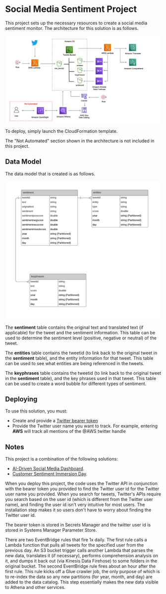 # Social Media Sentiment Project

This project sets up the necessary resources to create a social media sentiment monitor. The architecture for this solution is as follows.

![Social Media Sentiment](architecture.jpg)

To deploy, simply launch the CloudFormation template. 

The "Not Automated" section shown in the architecture is not included in this project. 

## Data Model 
The data model that is created is as follows.

![Data Model](sentiment_data_model.jpg)

The **sentiment** table contains the original text and translated text (if applicable) for the tweet and the sentiment information. This table can be used to determine the sentiment level (positive, negative or neutral) of the tweet.

The **entities** table contains the tweetid (to link back to the original tweet in the **sentiment** table), and the entity information for that tweet. This table can be used to see what entities are being referenced in the tweets.

The **keyphrases** table contains the tweetid (to link back to the original tweet in the **sentiment** table), and the key phrases used in that tweet. This table can be used to create a word bubble for different types of sentiment.

## Deploying

To use this solution, you must:
- Create and provide a [Twitter bearer token](https://developer.twitter.com/en/docs/authentication/oauth-2-0/bearer-tokens)
- Provide the Twitter user name you want to track. For example, entering **AWS** will track all mentions of the @AWS twitter handle

## Notes

This project is a combination of the following solutions:
- [AI-Driven Social Media Dashboard](https://aws.amazon.com/solutions/implementations/ai-driven-social-media-dashboard/). 
- [Customer Sentiment Immersion Day](https://immersionday.com/customer-sentiment-immersion-day). 

When you deploy this project, the code uses the Twitter API in conjunction with the bearer token you provided to find the Twitter user id for the Twitter user name you provided. When you search for tweets, Twitter's APIs require you search based on the user id (which is different from the Twitter user name), and finding the user id isn't very intuitive for most users. The installation step makes it so users don't have to worry about finding the Twitter user id.

The bearer token is stored in Secrets Manager and the twitter user id is stored in Systems Manager Parameter Store. 

There are two EventBridge rules that fire 1x daily. The first rule calls a Lambda function that pulls all tweets for the specified user from the previous day. An S3 bucket trigger calls another Lambda that parses the new data, translates it (if necessary), performs comprehension analysis on it, and dumps it back out (via Kinesis Data Firehose) to some folders in the original bucket. The second EventBridge rule fires about an hour after the first rule. This rule kicks off a Glue crawler job, the only purpose of which is to re-index the data so any new partitions (for year, month, and day) are added to the data catalog. This step essentially makes the new data visible to Athena and other services.